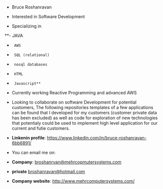 - Bruce Roshanravan
- Interested in Software Development
  
- Specializing in
  
**-      JAVA
-      AWS
-      SQL (relational)
-      nosql databases
-      HTML
-      Javascript**
     
  
- Currently working Reactive Programming and advanced AWS
- Looking to collaborate on software Development for potential customers,
     The following repositories templates of a
     few applications can be found that I developed for my customers (customer private data has been excluded) as well as code for
     exploration of new technologies that potentialy could be used to implement high level application for our current and futie customers.
  
- **Linkenin profile**: https://www.linkedin.com/in/bruce-roshanravan-6bb6891/  
- You can email me on:
- **Company**: broshanrvan@mehrcopmutersystems.com
- **private** broshanravan@hotmail.com
- **Company website**: http://www.mehrcomputersystems.com/
  
<!---
broshanravan/broshanravan is a ✨ special ✨ repository because its `README.md` (this file) appears on your GitHub profile.
You can click the Preview link to take a look at your changes.
--->
